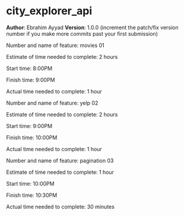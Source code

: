 # city_explorer_api

**Author**: Ebrahim Ayyad
**Version**: 1.0.0 (increment the patch/fix version number if you make more commits past your first submission)

Number and name of feature: movies 01

Estimate of time needed to complete: 2 hours

Start time: 8:00PM

Finish time: 9:00PM

Actual time needed to complete: 1 hour



Number and name of feature: yelp 02

Estimate of time needed to complete: 2 hours

Start time: 9:00PM

Finish time: 10:00PM

Actual time needed to complete: 1 hour 



Number and name of feature: pagination 03

Estimate of time needed to complete: 1 hour

Start time: 10:00PM

Finish time: 10:30PM

Actual time needed to complete: 30 minutes